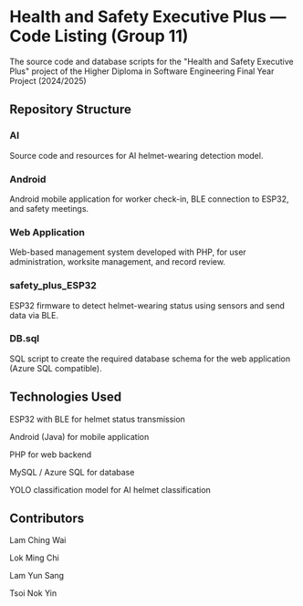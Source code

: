 # Health and Safety Executive Plus — Code Listing (Group 11)

The source code and database scripts for the "Health and Safety Executive Plus" project of the Higher Diploma in Software Engineering Final Year Project (2024/2025)

## Repository Structure


### AI

Source code and resources for AI helmet-wearing detection model.


### Android

Android mobile application for worker check-in, BLE connection to ESP32, and safety meetings.


### Web Application

Web-based management system developed with PHP, for user administration, worksite management, and record review.


### safety_plus_ESP32

ESP32 firmware to detect helmet-wearing status using sensors and send data via BLE.


### DB.sql

SQL script to create the required database schema for the web application (Azure SQL compatible).



## Technologies Used

ESP32 with BLE for helmet status transmission

Android (Java) for mobile application

PHP for web backend

MySQL / Azure SQL for database

YOLO classification model for AI helmet classification


## Contributors

Lam Ching Wai

Lok Ming Chi

Lam Yun Sang

Tsoi Nok Yin
